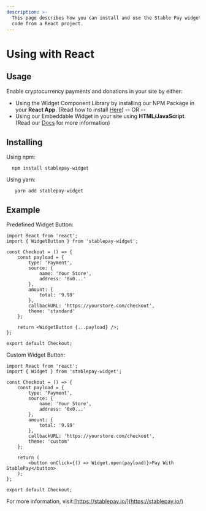 ```yaml
---
description: >-
  This page describes how you can install and use the Stable Pay widget on your
  code from a React project.
---
```


# Using with React

## Usage

Enable cryptocurrency payments and donations in your site by either:

* Using the Widget Component Library by installing our NPM Package in your **React App**. \(Read how to install [Here](https://www.github.com/)\) -- OR --
* Using our Embeddable Widget in your site using **HTML/JavaScript**. \(Read our [Docs](https://github.com/dtutila/stablepay_widget/blob/master) for more information\)

## Installing

Using npm:

```text
  npm install stablepay-widget
```

Using yarn:

```text
   yarn add stablepay-widget
```

## Example

Predefined Widget Button:

```text
import React from 'react';
import { WidgetButton } from 'stablepay-widget';

const Checkout = () => {
    const payload = {
        type: 'Payment',
        source: {
            name: 'Your Store',
            address: '0x0...'
        },
        amount: {
            total: '9.99'
        },
        callbackURL: 'https://yourstore.com/checkout',
        theme: 'standard'
    };

    return <WidgetButton {...payload} />;
};

export default Checkout;
```

Custom Widget Button:

```text
import React from 'react';
import { Widget } from 'stablepay-widget';

const Checkout = () => {
    const payload = {
        type: 'Payment',
        source: {
            name: 'Your Store',
            address: '0x0...'
        },
        amount: {
            total: '9.99'
        },
        callbackURL: 'https://yourstore.com/checkout',
        theme: 'custom'
    };

    return (
        <button onClick={() => Widget.open(payload)}>Pay With StablePay</button>
    );
};

export default Checkout;
```

For more information, visit:[https://stablepay.io/](https://stablepay.io/)

